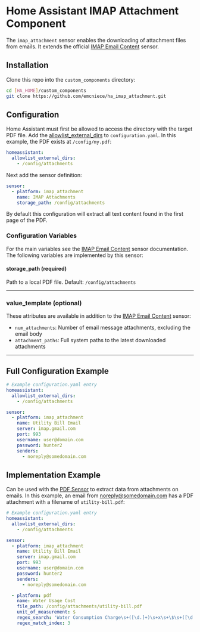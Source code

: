 # Home Assistant IMAP Attachment Component

The `imap_attachment` sensor enables the downloading of attachment files from emails. It extends the official [IMAP Email Content](https://www.home-assistant.io/integrations/imap_email_content/) sensor.


## Installation

Clone this repo into the `custom_components` directory:

```sh
cd [HA_HOME]/custom_components
git clone https://github.com/emcniece/ha_imap_attachment.git
```

## Configuration

Home Assistant must first be allowed to access the directory with the target PDF file. Add the [allowlist_external_dirs](https://www.home-assistant.io/docs/configuration/basic/#allowlist_external_dirs) to `configuration.yaml`. In this example, the PDF exists at `/config/my.pdf`:

```yaml
homeassistant:
  allowlist_external_dirs:
    - /config/attachments
```

Next add the sensor definition:

```yaml
sensor:
  - platform: imap_attachment
    name: IMAP Attachments
    storage_path: /config/attachments
```

By default this configuration will extract all text content found in the first page of the PDF.

### Configuration Variables

For the main variables see the [IMAP Email Content](https://www.home-assistant.io/integrations/imap_email_content/) sensor documentation. The following variables are implemented by this sensor:

#### storage_path (required)

Path to a local PDF file. Default: `/config/attachments`

<hr />

### value_template (optional)

These attributes are available in addition to the [IMAP Email Content](https://www.home-assistant.io/integrations/imap_email_content/) sensor:

- `num_attachments`: Number of email message attachments, excluding the email body
- `attachment_paths`: Full system paths to the latest downloaded attachments

<hr />


## Full Configuration Example

```yaml
# Example configuration.yaml entry
homeassistant:
  allowlist_external_dirs:
    - /config/attachments

sensor:
  - platform: imap_attachment
    name: Utility Bill Email
    server: imap.gmail.com
    port: 993
    username: user@domain.com
    password: hunter2
    senders:
      - noreply@somedomain.com
```

## Implementation Example

Can be used with the [PDF Sensor](https://github.com/emcniece/ha_pdf) to extract data from attachments on emails. In this example, an email from <noreply@somedomain.com> has a PDF attachment with a filename of `utility-bill.pdf`:

```yaml
# Example configuration.yaml entry
homeassistant:
  allowlist_external_dirs:
    - /config/attachments

sensor:
  - platform: imap_attachment
    name: Utility Bill Email
    server: imap.gmail.com
    port: 993
    username: user@domain.com
    password: hunter2
    senders:
      - noreply@somedomain.com

  - platform: pdf
    name: Water Usage Cost
    file_path: /config/attachments/utility-bill.pdf
    unit_of_measurement: $
    regex_search: 'Water Consumption Charge\s+([\d.]+)\s+x\s+\$\s+([\d.]+)\s+([\d.]+)\s-+'
    regex_match_index: 3
```
